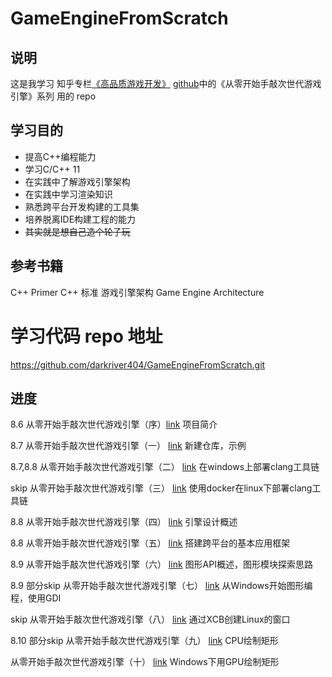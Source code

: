 # GameEngineFromScratch

## 说明

这是我学习 知乎专栏[《高品质游戏开发》](https://zhuanlan.zhihu.com/c_119702958) [github](https://github.com/netwarm007/GameEngineFromScratch)中的《从零开始手敲次世代游戏引擎》系列 用的 repo

## 学习目的

- 提高C++编程能力
- 学习C/C++ 11
- 在实践中了解游戏引擎架构
- 在实践中学习渲染知识
- 熟悉跨平台开发构建的工具集
- 培养脱离IDE构建工程的能力
- ~~其实就是想自己造个轮子玩~~

## 参考书籍
C++ Primer
C++ 标准
游戏引擎架构 Game Engine Architecture

# 学习代码 repo 地址
https://github.com/darkriver404/GameEngineFromScratch.git

## 进度

8.6 从零开始手敲次世代游戏引擎（序）[link](https://zhuanlan.zhihu.com/p/28587092)
项目简介

8.7 从零开始手敲次世代游戏引擎（一） [link](https://zhuanlan.zhihu.com/p/28589792)
新建仓库，示例

8.7,8.8 从零开始手敲次世代游戏引擎（二） [link](https://zhuanlan.zhihu.com/p/28598462)
在windows上部署clang工具链

skip 从零开始手敲次世代游戏引擎（三） [link](https://zhuanlan.zhihu.com/p/28611487)
使用docker在linux下部署clang工具链

8.8 从零开始手敲次世代游戏引擎（四） [link](https://zhuanlan.zhihu.com/p/28615565)
引擎设计概述

8.8 从零开始手敲次世代游戏引擎（五） [link](https://zhuanlan.zhihu.com/p/28619982)
搭建跨平台的基本应用框架

8.9 从零开始手敲次世代游戏引擎（六） [link](https://zhuanlan.zhihu.com/p/28633100)
图形API概述，图形模块探索思路

8.9 部分skip 从零开始手敲次世代游戏引擎（七） [link](https://zhuanlan.zhihu.com/p/28641118)
从Windows开始图形编程，使用GDI

skip 从零开始手敲次世代游戏引擎（八） [link](https://zhuanlan.zhihu.com/p/28665581)
通过XCB创建Linux的窗口

8.10 部分skip 从零开始手敲次世代游戏引擎（九） [link](https://zhuanlan.zhihu.com/p/28679304)
CPU绘制矩形

从零开始手敲次世代游戏引擎（十） [link](https://zhuanlan.zhihu.com/p/28711014)
Windows下用GPU绘制矩形
